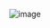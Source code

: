 ![image](https://64.media.tumblr.com/7f1d3ad5be791b3c421a81e8a571cddb/9c7bfb0bb8375ba8-48/s1280x1920/094a78212e40544922af6c2a4e205a1ec61d850c.pnj)
